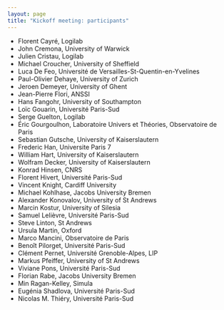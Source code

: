 ```yaml
---
layout: page
title: "Kickoff meeting: participants"
---
```


- Florent Cayré, Logilab
- John Cremona, University of Warwick
- Julien Cristau, Logilab
- Michael Croucher, University of Sheffield
- Luca De Feo, Université de Versailles-St-Quentin-en-Yvelines
- Paul-Olivier Dehaye, University of Zurich
- Jeroen Demeyer, University of Ghent
- Jean-Pierre Flori, ANSSI
- Hans Fangohr, University of Southampton
- Loïc Gouarin, Université Paris-Sud
- Serge Guelton, Logilab
- Éric Gourgoulhon, Laboratoire Univers et Théories, Observatoire de Paris
- Sebastian Gutsche, University of Kaiserslautern
- Frederic Han, Universite Paris 7
- William Hart, University of Kaiserslautern
- Wolfram Decker, University of Kaiserslautern
- Konrad Hinsen, CNRS
- Florent Hivert, Université Paris-Sud
- Vincent Knight, Cardiff University
- Michael Kohlhase, Jacobs University Bremen
- Alexander Konovalov, University of St Andrews
- Marcin Kostur, University of Silesia
- Samuel Lelièvre, Université Paris-Sud
- Steve Linton, St Andrews
- Ursula Martin, Oxford
- Marco Mancini, Observatoire de Paris
- Benoît Pilorget, Université Paris-Sud
- Clément Pernet, Université Grenoble-Alpes, LIP
- Markus Pfeiffer, University of St Andrews
- Viviane Pons, Université Paris-Sud
- Florian Rabe, Jacobs University Bremen
- Min Ragan-Kelley, Simula
- Eugénia Shadlova, Université Paris-Sud
- Nicolas M. Thiéry, Université Paris-Sud
